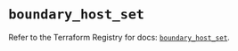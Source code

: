 # `boundary_host_set`

Refer to the Terraform Registry for docs: [`boundary_host_set`](https://registry.terraform.io/providers/hashicorp/boundary/1.1.14/docs/resources/host_set).
